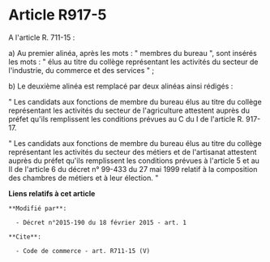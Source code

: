 # Article R917-5

A l'article R. 711-15 : 

a) Au premier alinéa, après les mots : " membres du bureau ", sont insérés les mots : " élus au titre du collège représentant
les activités du secteur de l'industrie, du commerce et des services " ; 

b) Le deuxième alinéa est remplacé par deux alinéas ainsi rédigés : 

" Les candidats aux fonctions de membre du bureau élus au titre du collège représentant les activités du secteur de
l'agriculture attestent auprès du préfet qu'ils remplissent les conditions prévues au C du I de l'article R. 917-17. 

" Les candidats aux fonctions de membre du bureau élus au titre du collège représentant les activités du secteur des métiers
et de l'artisanat attestent auprès du préfet qu'ils remplissent les conditions prévues à l'article 5 et au II de l'article 6
du décret n° 99-433 du 27 mai 1999 relatif à la composition des chambres de métiers et à leur élection. "

**Liens relatifs à cet article**

	**Modifié par**:

	  - Décret n°2015-190 du 18 février 2015 - art. 1

	**Cite**:

	  - Code de commerce - art. R711-15 (V)
